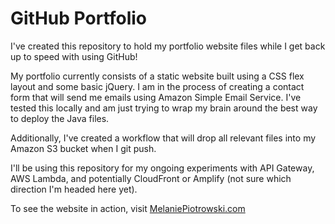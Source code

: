 # GitHub Portfolio

I've created this repository to hold my portfolio website files while I get back up to speed with using GitHub!

My portfolio currently consists of a static website built using a CSS flex layout and some basic jQuery. I am in the process of creating a contact form that will send me emails using Amazon Simple Email Service. I've tested this locally and am just trying to wrap my brain around the best way to deploy the Java files.

Additionally, I've created a workflow that will drop all relevant files into my Amazon S3 bucket when I git push.

I'll be using this repository for my ongoing experiments with API Gateway, AWS Lambda, and potentially CloudFront or Amplify (not sure which direction I'm headed here yet).

To see the website in action, visit <a href="melaniepiotrowski.com">MelaniePiotrowski.com</a>
